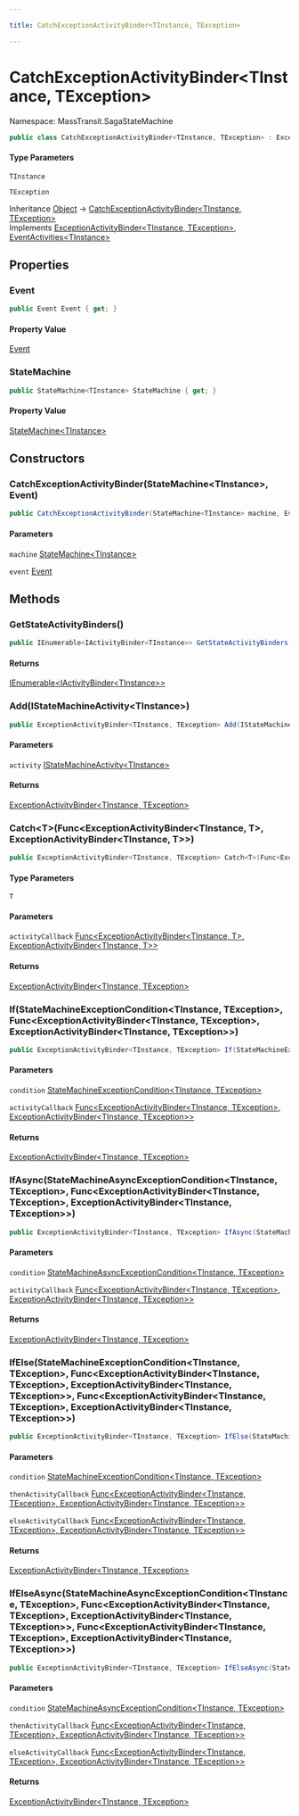 ```yaml
---

title: CatchExceptionActivityBinder<TInstance, TException>

---
```


# CatchExceptionActivityBinder\<TInstance, TException\>

Namespace: MassTransit.SagaStateMachine

```csharp
public class CatchExceptionActivityBinder<TInstance, TException> : ExceptionActivityBinder<TInstance, TException>, EventActivities<TInstance>
```

#### Type Parameters

`TInstance`<br/>

`TException`<br/>

Inheritance [Object](https://learn.microsoft.com/en-us/dotnet/api/system.object) → [CatchExceptionActivityBinder\<TInstance, TException\>](../masstransit-sagastatemachine/catchexceptionactivitybinder-2)<br/>
Implements [ExceptionActivityBinder\<TInstance, TException\>](../masstransit/exceptionactivitybinder-2), [EventActivities\<TInstance\>](../masstransit/eventactivities-1)

## Properties

### **Event**

```csharp
public Event Event { get; }
```

#### Property Value

[Event](../../masstransit-abstractions/masstransit/event)<br/>

### **StateMachine**

```csharp
public StateMachine<TInstance> StateMachine { get; }
```

#### Property Value

[StateMachine\<TInstance\>](../../masstransit-abstractions/masstransit/statemachine-1)<br/>

## Constructors

### **CatchExceptionActivityBinder(StateMachine\<TInstance\>, Event)**

```csharp
public CatchExceptionActivityBinder(StateMachine<TInstance> machine, Event event)
```

#### Parameters

`machine` [StateMachine\<TInstance\>](../../masstransit-abstractions/masstransit/statemachine-1)<br/>

`event` [Event](../../masstransit-abstractions/masstransit/event)<br/>

## Methods

### **GetStateActivityBinders()**

```csharp
public IEnumerable<IActivityBinder<TInstance>> GetStateActivityBinders()
```

#### Returns

[IEnumerable\<IActivityBinder\<TInstance\>\>](https://learn.microsoft.com/en-us/dotnet/api/system.collections.generic.ienumerable-1)<br/>

### **Add(IStateMachineActivity\<TInstance\>)**

```csharp
public ExceptionActivityBinder<TInstance, TException> Add(IStateMachineActivity<TInstance> activity)
```

#### Parameters

`activity` [IStateMachineActivity\<TInstance\>](../../masstransit-abstractions/masstransit/istatemachineactivity-1)<br/>

#### Returns

[ExceptionActivityBinder\<TInstance, TException\>](../masstransit/exceptionactivitybinder-2)<br/>

### **Catch\<T\>(Func\<ExceptionActivityBinder\<TInstance, T\>, ExceptionActivityBinder\<TInstance, T\>\>)**

```csharp
public ExceptionActivityBinder<TInstance, TException> Catch<T>(Func<ExceptionActivityBinder<TInstance, T>, ExceptionActivityBinder<TInstance, T>> activityCallback)
```

#### Type Parameters

`T`<br/>

#### Parameters

`activityCallback` [Func\<ExceptionActivityBinder\<TInstance, T\>, ExceptionActivityBinder\<TInstance, T\>\>](https://learn.microsoft.com/en-us/dotnet/api/system.func-2)<br/>

#### Returns

[ExceptionActivityBinder\<TInstance, TException\>](../masstransit/exceptionactivitybinder-2)<br/>

### **If(StateMachineExceptionCondition\<TInstance, TException\>, Func\<ExceptionActivityBinder\<TInstance, TException\>, ExceptionActivityBinder\<TInstance, TException\>\>)**

```csharp
public ExceptionActivityBinder<TInstance, TException> If(StateMachineExceptionCondition<TInstance, TException> condition, Func<ExceptionActivityBinder<TInstance, TException>, ExceptionActivityBinder<TInstance, TException>> activityCallback)
```

#### Parameters

`condition` [StateMachineExceptionCondition\<TInstance, TException\>](../../masstransit-abstractions/masstransit/statemachineexceptioncondition-2)<br/>

`activityCallback` [Func\<ExceptionActivityBinder\<TInstance, TException\>, ExceptionActivityBinder\<TInstance, TException\>\>](https://learn.microsoft.com/en-us/dotnet/api/system.func-2)<br/>

#### Returns

[ExceptionActivityBinder\<TInstance, TException\>](../masstransit/exceptionactivitybinder-2)<br/>

### **IfAsync(StateMachineAsyncExceptionCondition\<TInstance, TException\>, Func\<ExceptionActivityBinder\<TInstance, TException\>, ExceptionActivityBinder\<TInstance, TException\>\>)**

```csharp
public ExceptionActivityBinder<TInstance, TException> IfAsync(StateMachineAsyncExceptionCondition<TInstance, TException> condition, Func<ExceptionActivityBinder<TInstance, TException>, ExceptionActivityBinder<TInstance, TException>> activityCallback)
```

#### Parameters

`condition` [StateMachineAsyncExceptionCondition\<TInstance, TException\>](../../masstransit-abstractions/masstransit/statemachineasyncexceptioncondition-2)<br/>

`activityCallback` [Func\<ExceptionActivityBinder\<TInstance, TException\>, ExceptionActivityBinder\<TInstance, TException\>\>](https://learn.microsoft.com/en-us/dotnet/api/system.func-2)<br/>

#### Returns

[ExceptionActivityBinder\<TInstance, TException\>](../masstransit/exceptionactivitybinder-2)<br/>

### **IfElse(StateMachineExceptionCondition\<TInstance, TException\>, Func\<ExceptionActivityBinder\<TInstance, TException\>, ExceptionActivityBinder\<TInstance, TException\>\>, Func\<ExceptionActivityBinder\<TInstance, TException\>, ExceptionActivityBinder\<TInstance, TException\>\>)**

```csharp
public ExceptionActivityBinder<TInstance, TException> IfElse(StateMachineExceptionCondition<TInstance, TException> condition, Func<ExceptionActivityBinder<TInstance, TException>, ExceptionActivityBinder<TInstance, TException>> thenActivityCallback, Func<ExceptionActivityBinder<TInstance, TException>, ExceptionActivityBinder<TInstance, TException>> elseActivityCallback)
```

#### Parameters

`condition` [StateMachineExceptionCondition\<TInstance, TException\>](../../masstransit-abstractions/masstransit/statemachineexceptioncondition-2)<br/>

`thenActivityCallback` [Func\<ExceptionActivityBinder\<TInstance, TException\>, ExceptionActivityBinder\<TInstance, TException\>\>](https://learn.microsoft.com/en-us/dotnet/api/system.func-2)<br/>

`elseActivityCallback` [Func\<ExceptionActivityBinder\<TInstance, TException\>, ExceptionActivityBinder\<TInstance, TException\>\>](https://learn.microsoft.com/en-us/dotnet/api/system.func-2)<br/>

#### Returns

[ExceptionActivityBinder\<TInstance, TException\>](../masstransit/exceptionactivitybinder-2)<br/>

### **IfElseAsync(StateMachineAsyncExceptionCondition\<TInstance, TException\>, Func\<ExceptionActivityBinder\<TInstance, TException\>, ExceptionActivityBinder\<TInstance, TException\>\>, Func\<ExceptionActivityBinder\<TInstance, TException\>, ExceptionActivityBinder\<TInstance, TException\>\>)**

```csharp
public ExceptionActivityBinder<TInstance, TException> IfElseAsync(StateMachineAsyncExceptionCondition<TInstance, TException> condition, Func<ExceptionActivityBinder<TInstance, TException>, ExceptionActivityBinder<TInstance, TException>> thenActivityCallback, Func<ExceptionActivityBinder<TInstance, TException>, ExceptionActivityBinder<TInstance, TException>> elseActivityCallback)
```

#### Parameters

`condition` [StateMachineAsyncExceptionCondition\<TInstance, TException\>](../../masstransit-abstractions/masstransit/statemachineasyncexceptioncondition-2)<br/>

`thenActivityCallback` [Func\<ExceptionActivityBinder\<TInstance, TException\>, ExceptionActivityBinder\<TInstance, TException\>\>](https://learn.microsoft.com/en-us/dotnet/api/system.func-2)<br/>

`elseActivityCallback` [Func\<ExceptionActivityBinder\<TInstance, TException\>, ExceptionActivityBinder\<TInstance, TException\>\>](https://learn.microsoft.com/en-us/dotnet/api/system.func-2)<br/>

#### Returns

[ExceptionActivityBinder\<TInstance, TException\>](../masstransit/exceptionactivitybinder-2)<br/>

